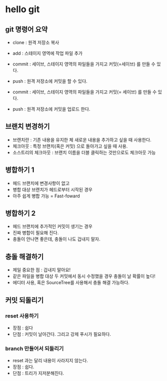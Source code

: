 # hello git

## git 명령어 요약

- clone : 원격 저장소 복사
- add : 스테이지 영역에 작업 파일 추가

- commit : 세이브, 스테이지 영역의 파일들을 가지고 커밋(=세이브) 를 만들 수 있다.
- push : 원격 저장소에 커밋을 할 수 있다.

- commit : 세이브, 스테이지 영역의 파일들을 가지고 커밋(= 세이브) 를 만들 수 있다.
- push : 원격 저장소에 커밋을 업로드 한다.

## 브랜치 변경하기
- 브랜치란 : 기존 내용을 유지한 체 새로운 내용을 추가하고 싶을 때 사용한다.
- 체크아웃 : 특정 브랜치(혹은 커밋) 으로 돌아가고 싶을 때 사용.
- 소스트리의 체크아웃 : 브랜치 이름을 더블 클릭하는 것만으로도 체크아웃 가능


## 병합하기 1

- 헤드 브랜치에 변경사항이 없고
- 병합 대상 브랜치가 헤드로부터 시작된 경우
- 아주 쉽게 병합 가능 = Fast-foward

## 병합하기 2

- 헤드 브랜치에 추가적인 커밋이 생기는 경우
- 진짜 병합이 필요해 진다.
- 충돌이 안나면 좋은데, 충돌이 나도 겁내지 말자.

## 충돌 해결하기

- 제일 중요한 점 : 겁내지 말아요!
- 같은 파일을 병합 대상 두 커밋에서 동시 수정했을 경우 충돌이 날 확률이 높다!
- 에디터 사용, 혹은 SourceTree를 사용해서 충돌 해결 가능하다.

## 커밋 되돌리기

### reset 사용하기

- 장점 : 쉽다
- 단점 : 커밋이 날아간다. 그리고 강제 푸시가 필요하다.

### branch 만들어서 되돌리기

- reset 과는 달리 내용이 사라지지 않는다.
- 장점 : 쉽다.
- 단점 : 트리가 지저분해진다.